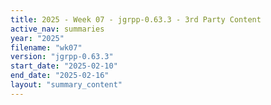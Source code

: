 ```yaml
---
title: 2025 - Week 07 - jgrpp-0.63.3 - 3rd Party Content
active_nav: summaries
year: "2025"
filename: "wk07"
version: "jgrpp-0.63.3"
start_date: "2025-02-10"
end_date: "2025-02-16"
layout: "summary_content"
---
```

